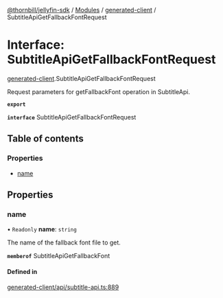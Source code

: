 [@thornbill/jellyfin-sdk](../README.md) / [Modules](../modules.md) / [generated-client](../modules/generated_client.md) / SubtitleApiGetFallbackFontRequest

# Interface: SubtitleApiGetFallbackFontRequest

[generated-client](../modules/generated_client.md).SubtitleApiGetFallbackFontRequest

Request parameters for getFallbackFont operation in SubtitleApi.

**`export`**

**`interface`** SubtitleApiGetFallbackFontRequest

## Table of contents

### Properties

- [name](generated_client.SubtitleApiGetFallbackFontRequest.md#name)

## Properties

### name

• `Readonly` **name**: `string`

The name of the fallback font file to get.

**`memberof`** SubtitleApiGetFallbackFont

#### Defined in

[generated-client/api/subtitle-api.ts:889](https://github.com/thornbill/jellyfin-sdk-typescript/blob/3ae780a/src/generated-client/api/subtitle-api.ts#L889)
